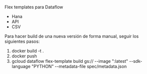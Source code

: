 Flex templates para Dataflow

- Hana
- API
- CSV


Para hacer build de una nueva versión de forma manual, seguir los siguientes pasos:

1. docker build -t <respositorio de artifact registry> .
2. docker push <respositorio de artifact registry>
3. gcloud dataflow flex-template build gs://<path para archivo json> --image "<respositorio de artifact registry>:latest" --sdk-language "PYTHON" --metadata-file spec/metadata.json  
